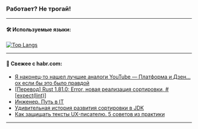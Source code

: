 ### Работает? Не трогай!

---
<!--
#### 🛠️ Technical stack:

![Java](https://img.shields.io/badge/Java-informational?logo=Oracle&style=flat&logoColor=white&color=FF4500)
![Kotlin](https://img.shields.io/badge/Kotlin-informational?logo=Kotlin&style=flat&logoColor=white&color=774D97)
![TS](https://img.shields.io/badge/TypeScript-informational?logo=typeScript&style=flat&logoColor=black&color=017acc)
![Python](https://img.shields.io/badge/Python-informational?logo=Python&style=flat&logoColor=black&color=ffdd54) <br>
![Spring](https://img.shields.io/badge/Spring-informational?logo=Spring&style=flat&logoColor=white&color=6DB33F) 
![SpringBoot](https://img.shields.io/badge/SpringBoot-informational?logo=SpringBoot&style=flat&logoColor=white&color=6DB33F)
![Nest](https://img.shields.io/badge/NestJS-informational?logo=NestJS&style=flat&logoColor=white&color=E0234E) 
![NodeJS](https://img.shields.io/badge/NodeJS-informational?logo=node.js&style=flat&logoColor=white&color=70A760)<br>
![PostgreSQL](https://img.shields.io/badge/PostgreSQL-informational?logo=PostgreSQL&style=flat&logoColor=white&color=DAA520)
![MongoDB](https://img.shields.io/badge/MongoDB-informational?logo=MongoDB&style=flat&logoColor=white&color=870000)
![Apache](https://img.shields.io/badge/Apache-informational?logo=apache&style=flat&logoColor=white&color=f74e28)

___ 
-->

#### 🛠️ Используемые языки:

[![Top Langs](https://github-readme-stats-u2qms2cxw-advtsettinggmailcoms-projects.vercel.app/api/top-langs/?username=zloylis&langs_count=10&hide_title=true&title_color=e6edf3&size_weight=0.5&count_weight=0.5&layout=compact&hide_progress=true&hide_border=true&theme=dracula)](https://github.com/zloylis)

<!---


####  :octocat:&nbsp;&nbsp; Статистика:

![GitHub stats](https://github-readme-stats-u2qms2cxw-advtsettinggmailcoms-projects.vercel.app/api?username=zloylis&show_icons=true&hide_border=true&theme=dracula&title_color=e6edf3&include_all_commits=true&count_private=true&hide_rank=false&hide_title=true&rank_icon=github)
-->
---

#### 💬 Свежее с habr.com:

<!-- BLOG-POST-LIST:START -->
- [Я наконец-то нашел лучшие аналоги YouTube — Платформа и Дзен… ох если бы это было правдой](https://habr.com/ru/articles/841238/?utm_source=habrahabr&utm_medium=rss&utm_campaign=841238)
- [[Перевод] Rust 1.81.0: Error, новая реализация сортировки, #[expect&lpar;lint&rpar;]](https://habr.com/ru/articles/841366/?utm_source=habrahabr&utm_medium=rss&utm_campaign=841366)
- [Инженер. Путь в IT](https://habr.com/ru/articles/841362/?utm_source=habrahabr&utm_medium=rss&utm_campaign=841362)
- [Удивительная история развития сортировки в JDK](https://habr.com/ru/companies/sberbank/articles/841342/?utm_source=habrahabr&utm_medium=rss&utm_campaign=841342)
- [Как защищать тексты UX-писателю. 5 советов из практики](https://habr.com/ru/companies/ncloudtech/articles/840472/?utm_source=habrahabr&utm_medium=rss&utm_campaign=840472)
<!-- BLOG-POST-LIST:END -->

---
